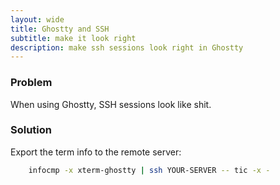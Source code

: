 ```yaml
---
layout: wide
title: Ghostty and SSH
subtitle: make it look right
description: make ssh sessions look right in Ghostty
---
```


### Problem

When using Ghostty, SSH sessions look like shit.

### Solution

Export the term info to the remote server:

```bash
    infocmp -x xterm-ghostty | ssh YOUR-SERVER -- tic -x -
```
